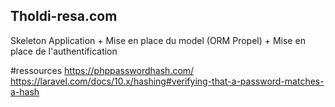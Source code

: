 ## Tholdi-resa.com

Skeleton Application
+
Mise en place du model (ORM Propel)
+
Mise en place de l'authentification

#ressources
https://phppasswordhash.com/
https://laravel.com/docs/10.x/hashing#verifying-that-a-password-matches-a-hash